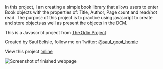 In this project, I am creating a simple book library that allows users to enter Book objects with the properties of: Title, Author, Page count and read/not read. The purpose of this project is to practice using javascript to create and store objects as well as present the objects in the DOM.

This is a Javascript project from [The Odin Project]()

Created by Saul Belisle, follow me on Twitter: [@saul_good_homie](https://twitter.com/saul_good_homie)

View this project [online]()

![Screenshot of finished webpage]()
